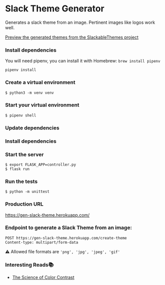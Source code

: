 # Slack Theme Generator
Generates a slack theme from an image.
Pertinent images like logos work well.

[Preview the generated themes from the SlackableThemes project](https://github.com/yisselda/SlackableThemes)

### Install dependencies
You will need pipenv, you can install it with Homebrew: `brew install pipenv`
```
pipenv install
```

### Create a virtual environment
```
$ python3 -m venv venv
```

### Start your virtual environment
```
$ pipenv shell
```

### Update dependencies


### Install dependencies


### Start the server
```
$ export FLASK_APP=controller.py
$ flask run
```

### Run the tests
```
$ python -m unittest
```

### Production URL
https://gen-slack-theme.herokuapp.com/

### Endpoint to generate a Slack Theme from an image:
```
POST https://gen-slack-theme.herokuapp.com/create-theme
Content-type: multipart/form-data
```

⚠️ Allowed file formats are `'png', 'jpg', 'jpeg', 'gif'`

### Interesting Reads📚
- [The Science of Color Contrast](https://medium.muz.li/the-science-of-color-contrast-an-expert-designers-guide-33e84c41d156)
